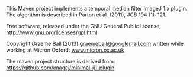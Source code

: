 This Maven project implements a temporal median filter ImageJ 1.x plugin.
The algorithm is described in Parton et al. (2011), JCB 194 (1): 121.

Free software, released under the GNU General Public License,
http://www.gnu.org/licenses/gpl.html

Copyright Graeme Ball (2013) graemeball@googlemail.com
written while working at Micron Oxford: www.micron.ox.ac.uk

The maven project structure is derived from:
  https://github.com/imagej/minimal-ij1-plugin


